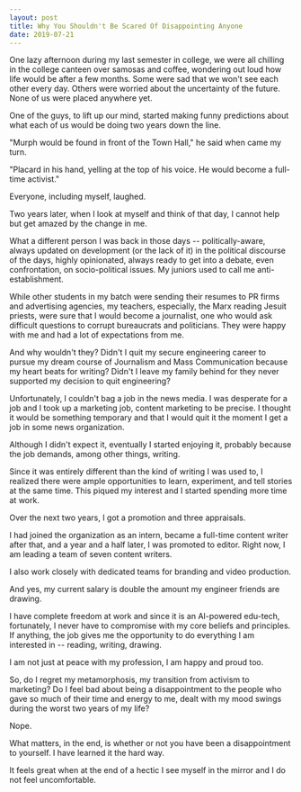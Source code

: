 ```yaml
---
layout: post
title: Why You Shouldn't Be Scared Of Disappointing Anyone
date: 2019-07-21
---
```

One lazy afternoon during my last semester in college, we were all chilling in the college canteen over samosas and coffee, wondering out loud how life would be after a few months. Some were sad that we won't see each other every day. Others were worried about the uncertainty of the future. None of us were placed anywhere yet.

One of the guys, to lift up our mind, started making funny predictions about what each of us would be doing two years down the line.

"Murph would be found in front of the Town Hall," he said when came my turn.

"Placard in his hand, yelling at the top of his voice. He would become a full-time activist."

Everyone, including myself, laughed.

Two years later, when I look at myself and think of that day, I cannot help but get amazed by the change in me.

What a different person I was back in those days -- politically-aware, always updated on development (or the lack of it) in the political discourse of the days, highly opinionated, always ready to get into a debate, even confrontation, on socio-political issues. My juniors used to call me anti-establishment.

While other students in my batch were sending their resumes to PR firms and advertising agencies, my teachers, especially, the Marx reading Jesuit priests, were sure that I would become a journalist, one who would ask difficult questions to corrupt bureaucrats and politicians. They were happy with me and had a lot of expectations from me.

And why wouldn't they? Didn't I quit my secure engineering career to pursue my dream course of Journalism and Mass Communication because my heart beats for writing? Didn't I leave my family behind for they never supported my decision to quit engineering?

Unfortunately, I couldn't bag a job in the news media. I was desperate for a job and I took up a marketing job, content marketing to be precise. I thought it would be something temporary and that I would quit it the moment I get a job in some news organization.

Although I didn't expect it, eventually I started enjoying it, probably because the job demands, among other things, writing.

Since it was entirely different than the kind of writing I was used to, I realized there were ample opportunities to learn, experiment, and tell stories at the same time. This piqued my interest and I started spending more time at work.

Over the next two years, I got a promotion and three appraisals.

I had joined the organization as an intern, became a full-time content writer after that, and a year and a half later, I was promoted to editor. Right now, I am leading a team of seven content writers.

I also work closely with dedicated teams for branding and video production.

And yes, my current salary is double the amount my engineer friends are drawing.

I have complete freedom at work and since it is an AI-powered edu-tech, fortunately, I never have to compromise with my core beliefs and principles. If anything, the job gives me the opportunity to do everything I am interested in -- reading, writing, drawing.

I am not just at peace with my profession, I am happy and proud too.

So, do I regret my metamorphosis, my transition from activism to marketing? Do I feel bad about being a disappointment to the people who gave so much of their time and energy to me, dealt with my mood swings during the worst two years of my life?

Nope.

What matters, in the end, is whether or not you have been a disappointment to yourself. I have learned it the hard way.

It feels great when at the end of a hectic I see myself in the mirror and I do not feel uncomfortable.
